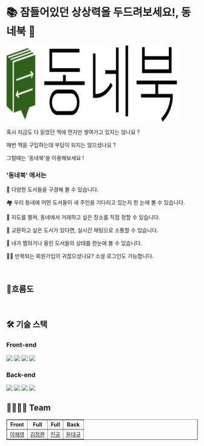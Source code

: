 <h1> 📚 잠들어있던 상상력을 두드려보세요!, 동네북 📖</h1>

<img src= "https://github.com/StrummingDown/dongnebook/blob/socketBackup/client/src/img/logo.png"  width = "450" height = "200" />

<!-- <h3><a href=http://ssokbeer-bucket-depoly.s3-website.ap-northeast-2.amazonaws.com/>동네북 바로가기</a></h3> -->

</br>

혹시 지금도 다 읽었던 책에 먼지만 쌓여가고 있지는 않나요 ?

매번 책을 구입하는데 부담이 되지는 않으셨나요 ?

그럴때는 '동네북'을 이용해보세요 !


<h3> '동네북' 에서는 </h3>

📕 다양한 도서들을 구경해 볼 수 있습니다. </br>

🏘 우리 동네에 어떤 도서들이 새 주인을 기다리고 있는지 한 눈에 볼 수 있습니다. </br>

📍 지도를 펼쳐, 동네에서 거래하고 싶은 장소를 직접 정할 수 있습니다. </br>

💬 교환하고 싶은 도서가 있다면, 실시간 채팅으로 소통할 수 있습니다. </br>

🌈 내가 찜하거나 올린 도서들의 상태를 한눈에 볼 수 있습니다. </br>

👌🏻 반복되는 회원가입이 귀찮으셨나요? 소셜 로그인도 가능합니다. </br>


</br>
<h2> 🧬흐름도 </h2>
<!-- <img src="https://github.com/codestates/ssokbeer/blob/main/ssokbeer_stack_architecture.png?raw=true" width = "800 " height = "600"/> -->


</br>
<h2> 🛠 기술 스택 </h2>

<h3> Front-end </h3>
<img src="https://img.shields.io/badge/FRONT-REACT-%2361DAFB?style=for-the-badge&logo=React" />
<img src="https://img.shields.io/badge/FRONT-STYLED--COMPONENT-%23DB7093?style=for-the-badge&logo=styled-components" />
<img src="https://img.shields.io/badge/FRONT-REACT%20ROUTER-%23CA4245?style=for-the-badge&logo=React%20Router" />
<img src="https://img.shields.io/badge/DEPLOY-AWS-%23232F3E?style=for-the-badge&logo=Amazon%20AWS" />

<h3> Back-end</h3>
<img src="https://img.shields.io/badge/BACK-EXPRESS-%2317202C?style=for-the-badge" />
<img src="https://img.shields.io/badge/BACK-MYSQL-%234479A1?style=for-the-badge&logo=MySQL" />
<img src="https://img.shields.io/badge/BACK-JWT-%23E6E6E6?style=for-the-badge" />
<img src="https://img.shields.io/badge/DEPLOY-AWS-%23232F3E?style=for-the-badge&logo=Amazon%20AWS" />

<h2> 👩‍👩‍👦‍👦 Team </h2>
<table border="1">
	<th>Front</th>
	<th>Full</th>
  <th>Full</th>
  <th>Back</th>
	<tr><!-- 첫번째 줄 시작 -->
    <td><a href="https://github.com/sophiecode1105">이채영</a></td>
    <td><a href="https://github.com/codingbe">김정환</a></td>
    <td><a href="https://github.com/kongjin">진공</a></td>
    <td><a href="https://github.com/StrummingDown">윤대규</a></td>
	</tr><!-- 첫번째 줄 끝 -->
    </table>


